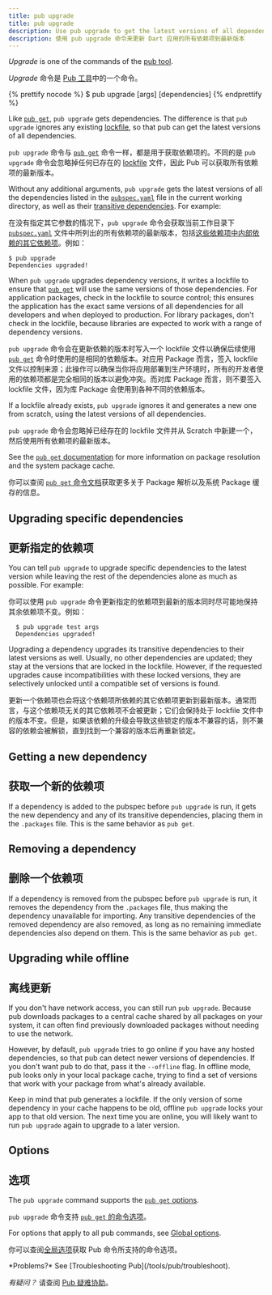 ```yaml
---
title: pub upgrade
title: pub upgrade
description: Use pub upgrade to get the latest versions of all dependencies used by your Dart application.
description: 使用 pub upgrade 命令来更新 Dart 应用的所有依赖项到最新版本
---
```


_Upgrade_ is one of the commands of the [pub tool](/tools/pub/cmd).

_Upgrade_ 命令是 [Pub 工具](/tools/pub/cmd)中的一个命令。

{% prettify nocode %}
$ pub upgrade [args] [dependencies]
{% endprettify %}

Like [`pub get`](/tools/pub/cmd/pub-get),
`pub upgrade` gets dependencies.
The difference is that `pub upgrade` ignores any existing
[lockfile](/tools/pub/glossary#lockfile),
so that pub can get the latest versions of all dependencies.

`pub upgrade` 命令与 [`pub get`](/tools/pub/cmd/pub-get) 命令一样，都是用于获取依赖项的。不同的是 `pub upgrade` 命令会忽略掉任何已存在的 [lockfile](/tools/pub/glossary#lockfile) 文件，因此 Pub 可以获取所有依赖项的最新版本。

Without any additional arguments, `pub upgrade` gets the latest
versions of all the dependencies listed in the
[`pubspec.yaml`](/tools/pub/pubspec) file in the current working
directory, as well as their [transitive
dependencies](/tools/pub/glossary#transitive-dependency).
For example:

在没有指定其它参数的情况下，`pub upgrade` 命令会获取当前工作目录下 [`pubspec.yaml`](/tools/pub/pubspec) 文件中所列出的所有依赖项的最新版本，包括[这些依赖项中内部依赖的其它依赖项](/tools/pub/glossary#transitive-dependency)。例如：

```terminal
$ pub upgrade
Dependencies upgraded!
```

When `pub upgrade` upgrades dependency versions, it writes a lockfile to ensure that
[`pub get`](/tools/pub/cmd/pub-get) will use the same versions of those
dependencies. For application packages, check in the lockfile to
source control; this ensures the application has the exact same
versions of all dependencies for all developers and when deployed to
production. For library packages, don't check in the lockfile,
because libraries are expected to work with a range of dependency versions.

`pub upgrade` 命令会在更新依赖的版本时写入一个 lockfile 文件以确保后续使用 [`pub get`](/tools/pub/cmd/pub-get) 命令时使用的是相同的依赖版本。对应用 Package 而言，签入 lockfile 文件以控制来源；此操作可以确保当你将应用部署到生产环境时，所有的开发者使用的依赖项都是完全相同的版本以避免冲突。而对库 Package 而言，则不要签入 lockfile 文件，因为库 Package 会使用到各种不同的依赖版本。

If a lockfile already exists, `pub upgrade` ignores it and generates a new
one from scratch, using the latest versions of all dependencies.

`pub upgrade` 命令会忽略掉已经存在的 lockfile 文件并从 Scratch 中新建一个，然后使用所有依赖项的最新版本。

See the [`pub get` documentation](/tools/pub/cmd/pub-get) for more information
on package resolution and the system package cache.

你可以查阅 [`pub get` 命令文档](/tools/pub/cmd/pub-get)获取更多关于 Package 解析以及系统 Package 缓存的信息。

## Upgrading specific dependencies

## 更新指定的依赖项

You can tell `pub upgrade` to upgrade specific dependencies to the
latest version while leaving the rest of the dependencies alone as much as
possible. For example:

你可以使用 `pub upgrade` 命令更新指定的依赖项到最新的版本同时尽可能地保持其余依赖项不变。例如：

```terminal
  $ pub upgrade test args
  Dependencies upgraded!
```

Upgrading a dependency upgrades its transitive dependencies to their latest
versions as well. Usually, no other dependencies are updated; they stay at the
versions that are locked in the lockfile. However, if the requested upgrades
cause incompatibilities with these locked versions, they are selectively
unlocked until a compatible set of versions is found.

更新一个依赖项也会将这个依赖项所依赖的其它依赖项更新到最新版本。通常而言，与这个依赖项无关的其它依赖项不会被更新；它们会保持处于 lockfile 文件中的版本不变。但是，如果该依赖的升级会导致这些锁定的版本不兼容的话，则不兼容的依赖会被解锁，直到找到一个兼容的版本后再重新锁定。

## Getting a new dependency

## 获取一个新的依赖项

If a dependency is added to the pubspec before `pub upgrade` is run,
it gets the new dependency and any of its transitive dependencies,
placing them in the `.packages` file. This
is the same behavior as `pub get`.


## Removing a dependency

## 删除一个依赖项

If a dependency is removed from the pubspec before `pub upgrade` is
run, it removes the dependency from the `.packages` file,
thus making the dependency unavailable for
importing. Any transitive dependencies of the removed dependency are
also removed, as long as no remaining immediate dependencies also
depend on them. This is the same behavior as `pub get`.


## Upgrading while offline

## 离线更新

If you don't have network access, you can still run `pub upgrade`.
Because pub downloads packages to a central cache shared by all packages
on your system, it can often find previously downloaded packages
without needing to use the network.

However, by default, `pub upgrade` tries to go online if you
have any hosted dependencies,
so that pub can detect newer versions of dependencies.
If you don't want pub to do that, pass it the `--offline` flag.
In offline mode, pub looks only in your local package cache,
trying to find a set of versions that work with your package from what's already
available.

Keep in mind that pub generates a lockfile. If the
only version of some dependency in your cache happens to be old,
offline `pub upgrade` locks your app to that old version.
The next time you are online, you will likely want to
run `pub upgrade` again to upgrade to a later version.


## Options

## 选项

The `pub upgrade` command supports the
[`pub get` options](/tools/pub/cmd/pub-get#options).

`pub upgrade` 命令支持 [`pub get` 的命令选项](/tools/pub/cmd/pub-get#options)。

For options that apply to all pub commands, see
[Global options](/tools/pub/cmd#global-options).

你可以查阅[全局选项](/tools/pub/cmd#global-options)获取 Pub 命令所支持的命令选项。

<aside class="alert alert-info" markdown="1">
*Problems?*
See [Troubleshooting Pub](/tools/pub/troubleshoot).

*有疑问？*
请查阅 [Pub 疑难协助](/tools/pub/troubleshoot)。
</aside>
